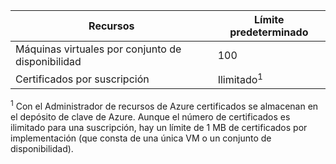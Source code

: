 Recursos|Límite predeterminado
---|---
Máquinas virtuales por conjunto de disponibilidad | 100 
Certificados por suscripción|Ilimitado<sup>1</sup>

<sup>1</sup> Con el Administrador de recursos de Azure certificados se almacenan en el depósito de clave de Azure. Aunque el número de certificados es ilimitado para una suscripción, hay un límite de 1 MB de certificados por implementación (que consta de una única VM o un conjunto de disponibilidad).
